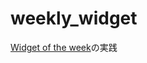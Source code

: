 # weekly_widget

[Widget of the week](https://www.youtube.com/watch?v=b_sQ9bMltGU&list=PLjxrf2q8roU23XGwz3Km7sQZFTdB996iG)の実践


